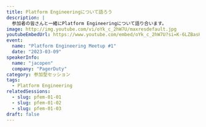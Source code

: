```yaml
---
title: Platform Engineeringについて語ろう
description: |
  参加者の皆さんと一緒にPlatform Engineeringについて語り合います。
image: http://img.youtube.com/vi/oYk_c_2hW7U/maxresdefault.jpg
youtubeEmbedUrl: https://www.youtube.com/embed/oYk_c_2hW7U?si=K-6LZBasHoIqwXVq&amp;start=5370
event:
  name: "Platform Engineering Meetup #1"
  date: "2023-03-09"
speakerInfo:
  name: "jacopen"
  company: "PagerDuty"
category: 参加型セッション
tags:
  - Platform Engineering
relatedSessions:
  - slug: pfem-01-01
  - slug: pfem-01-02
  - slug: pfem-01-03
draft: false
---
```

